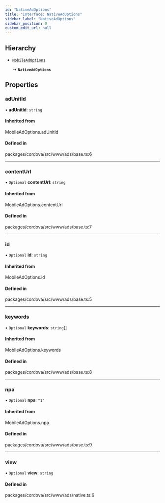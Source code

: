 ```yaml
---
id: "NativeAdOptions"
title: "Interface: NativeAdOptions"
sidebar_label: "NativeAdOptions"
sidebar_position: 0
custom_edit_url: null
---
```


## Hierarchy

- [`MobileAdOptions`](../#mobileadoptions)

  ↳ **`NativeAdOptions`**

## Properties

### adUnitId

• **adUnitId**: `string`

#### Inherited from

MobileAdOptions.adUnitId

#### Defined in

packages/cordova/src/www/ads/base.ts:6

___

### contentUrl

• `Optional` **contentUrl**: `string`

#### Inherited from

MobileAdOptions.contentUrl

#### Defined in

packages/cordova/src/www/ads/base.ts:7

___

### id

• `Optional` **id**: `string`

#### Inherited from

MobileAdOptions.id

#### Defined in

packages/cordova/src/www/ads/base.ts:5

___

### keywords

• `Optional` **keywords**: `string`[]

#### Inherited from

MobileAdOptions.keywords

#### Defined in

packages/cordova/src/www/ads/base.ts:8

___

### npa

• `Optional` **npa**: ``"1"``

#### Inherited from

MobileAdOptions.npa

#### Defined in

packages/cordova/src/www/ads/base.ts:9

___

### view

• `Optional` **view**: `string`

#### Defined in

packages/cordova/src/www/ads/native.ts:6
